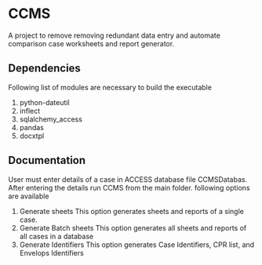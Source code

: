 
# CCMS
A project to remove removing redundant data entry and automate comparison case worksheets and report generator.

## Dependencies
Following list of modules are necessary to build the executable
1. python-dateutil
2. inflect
3. sqlalchemy_access
4. pandas
5. docxtpl

## Documentation
User must enter details of a case in ACCESS database file CCMSDatabas. After entering the details run CCMS from the main folder. following options are available
1. Generate sheets
This option generates sheets and reports of a single case.
2. Generate Batch sheets
This option generates all sheets and reports of all cases in a database
3. Generate Identifiers
This option generates Case Identifiers, CPR list, and Envelops Identifiers
